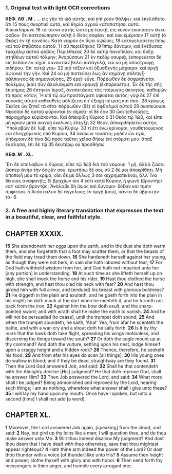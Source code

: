### 1. Original text with light OCR corrections

**ΚΕΦ. ΛΘ΄. Μ΄.**
...
εἰς γῆν τὰ ὠὰ αὐτῆς, καὶ ἐπὶ χοῦν θάλψει· καὶ ἐπελάθετο ὅτι 15
ποὺς σκορπιεῖ αὐτά, καὶ θηρία ἀγροῦ καταπατήσει αὐτά. Ἀπεσκλήρυνε 16
τὰ τέκνα αὐτῆς ὥστε μὴ ἑαυτῇ, εἰς κενὸν ἐκοπίασεν
ἄνευ φόβου· ὅτι κατεσιώπησεν αὐτῇ ὁ Θεὸς σοφίαν, καὶ οὐκ ἐμέρισεν 17
αὐτῇ (ὁ Θεὸς) ἐν τῇ συνέσει. Κατὰ καιρὸν ἐν ὕψει ὑψώσει, 18
καταγελάσεται ἵππῳ καὶ τοῦ ἐπιβάτου αὐτοῦ. Ἡ σὺ περιέθηκας 19
ἵππῳ δύναμιν, καὶ ἐνέδυσας τραχήλῳ αὐτοῦ φόβον; Περιέθηκας 20
δὲ αὐτῷ πανοπλίαν, καὶ δόξῃ στηθέων αὐτοῦ τόλμην; Ἀνορύσσων 21
ἐν πεδίῳ γαυριᾷ, ἐκπορεύεται δὲ εἰς πεδίον ἐν ἰσχύϊ· συναντῶν
βέλει καταγελᾷ, καὶ οὐ μὴ ἀποστραφῇ σιδήρου. Ἐπ᾽ αὐτῷ γαυ- 22
ριᾷ τόξον καὶ ὀξυσθενὴς μάχαιρα· καὶ ὀργῇ ἀφανιεῖ τὴν γῆν. Καὶ 24
οὐ μὴ πιστεύσει ἕως ἂν σημάνῃ σάλπιγξ· σάλπιγγος δὲ σημαινούσης, 25
ἐρεῖ· εὖγε. Πόῤῥωθεν δὲ ὀσφραίνεται πολέμου, (καὶ) σὺν
ἀλαλάγματι καὶ κραυγῇ (ἐκπορεύεται). Ἐκ δὲ τῆς σῆς ἐπισήμης 26
ἔπτηκεν ἵεραξ, ἀναπετάσας τὰς πτέρυγας ἀκίνητος, καθορῶν τὰ
πρὸς νότον; Ἢ ἐπὶ τῷ σῷ προστάγματι ὑψοῦται ἀετός; γῦψ δὲ 27
ἐπὶ νοσσιᾶς αὐτοῦ καθεσθεὶς αὐλίζεται ἐπ᾿ ἐξοχῇ πέτρας καὶ ἀπο- 28
κρύφῳ; Ἐκεῖσε ὧν ζητεῖ τὰ σῖτα· πόῤῥωθεν (δὲ) οἱ ὀφθαλμοὶ αὐτοῦ 29
σκοπεύουσι. Νεοσσοὶ δὲ αὐτοῦ φύρονται ἐν αἵματι· οἳ δὲ ἐὰν 30
ὦσι τεθνεῶτες, παραχρῆμα εὑρίσκονται. Καὶ ἀπεκρίθη Κύριος ὁ 31
Θεὸς τῷ Ἰώβ, καὶ εἶπε· μὴ κρίσιν μετὰ ἱκανοῦ ἐκκλινεῖ; ἐλέγξῃ 32
Θεόν, ἀποκριθήσεται αὐτήν; Ὑπολαβὼν δὲ Ἰώβ, εἶπε τῷ Κυρίῳ· 33
τί ἔτι ἐγὼ κρίνομαι, νουθετούμενος καὶ ἐλεγχόμενος ὑπὸ Κυρίου, 34
ἀκούων τοιαῦτα; μηδὲν ὧν ἐγώ, ἀπόκρισιν δὲ τίνα δῶ πρὸς ταῦτα;
χεῖρα θήσω ἐπὶ στόματί μου· ἅπαξ ἐλάλησα, ἐπὶ δὲ τῷ 35
δευτέρῳ οὐ προσθήσω.

**ΚΕΦ. Μ΄. ΧL.**

Ἔτι δὲ ὑπολαβὼν ὁ Κύριος, εἶπε τῷ Ἰὼβ διὰ τοῦ νέφους· 1
μή, ἀλλὰ ζῶσαι ὥσπερ ἀνὴρ τὴν ὀσφῦν σου· ἐρωτήσω δέ σοι, σὺ 2
δὲ μοι ἀποκρίθητι. Μὴ ἀποποιῆ μου τὸ κρίμα; οἴει δέ με ἄλλως 3
σοι κεχρηματικέναι, ἀλλ᾽ ἵνα δίκαιος ἀναφανῇς; Εἰ βραχίων σοι 4
ἐστι κατὰ Κύριον, ἡ φωνὴ (βροντῆς) κατ᾽ αὐτὸν βροντᾷς;
Ἀνάλαβε δὴ ὕψος καὶ δύναμιν· δόξαν καὶ τιμὴν ἀμφίεσαι. 5
Ἀπόστειλον δὲ ἀγγέλους ἐν ὀργῇ (σου), πάντα δὲ ὑβριστὴν τα- 6

### 2. A free and highly literary translation that expresses the text in a beautiful, clear, and faithful style.

## CHAPTER XXXIX.

**15** She abandoneth her eggs upon the earth, and in the dust she doth warm them; and she forgetteth that a foot may scatter them, or that the beasts of the field may tread them down.
**16** She hardeneth herself against her young, as though they were not hers; in vain she hath labored without fear;
**17** For God hath withheld wisdom from her, and God hath not imparted unto her [any portion] in understanding.
**18** At such time as she lifteth herself up on high, she shall mock the horse and his rider.
**19** Hast thou clothed the horse with strength, and hast thou clad his neck with fear?
**20** And hast thou girded him with full armor, and [endued] his breast with glorious boldness?
**21** He diggeth in the plain and exulteth, and he goeth forth into the plain in his might; he doth mock at the dart when he meeteth it, and he turneth not back from the iron.
**22** Against him the bow doth exult, and the sharp-pointed sword; and with wrath shall he make the earth to vanish.
**24** And he will not be persuaded [to cease], until the trumpet doth sound;
**25** And when the trumpet soundeth, he saith, 'Aha!' Yea, from afar he scenteth the battle, and with a war-cry and a shout doth he sally forth.
**26** Is it by thy mark that the hawk doth take flight, spreading his wings motionless, and discerning the things toward the south?
**27** Or doth the eagle mount up at thy command? And doth the vulture, settling upon his nest, lodge himself upon a craggy height and a hidden rock?
**28** Thence, therefore, he seeketh his food;
**29** And from afar his eyes do scan [all things].
**30** His young ones do wallow in blood; and if they be dead, straightway are they found.
**31** Then the Lord God answered Job, and said:
**32** Shall he that contendeth with the Almighty decline [His] judgment? He that doth reprove God, shall he answer Him?
**33** Then Job answered the Lord, and said:
**34** What more shall I be judged? Being admonished and reproved by the Lord, hearing such things; I am as nothing, wherefore what answer shall I give unto these?
**35** I will lay my hand upon my mouth. Once have I spoken, but unto a second [time] I shall not add [a word].

## CHAPTER XL.

**1** Moreover, the Lord answered Job again, [speaking] from the cloud, and said:
**2** Nay, but gird up thy loins like a man; I will question thee, and do thou make answer unto Me.
**3** Wilt thou indeed disallow My judgment? And dost thou deem that I have dealt with thee otherwise, save that thou mightest appear righteous?
**4** Hath thine arm indeed the power of the Lord? Or dost thou thunder with a voice [of thunder] like unto His?
**5** Assume then height and power; clothe thyself with glory and with honor.
**6** Then send forth thy messengers in thine anger, and humble every arrogant one;